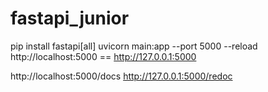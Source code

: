 # fastapi_junior
pip install fastapi[all] 
uvicorn main:app --port 5000 --reload
http://localhost:5000 == http://127.0.0.1:5000

http://localhost:5000/docs
http://127.0.0.1:5000/redoc